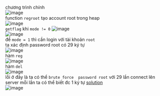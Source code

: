 
chương trình chính </br>![image](https://user-images.githubusercontent.com/23306492/39135457-2edc1fe8-4743-11e8-8f27-dbdb67e54841.png)</br>function `regroot` tạo account root trong heap </br>
![image](https://user-images.githubusercontent.com/23306492/39135664-a753f086-4743-11e8-8686-3da51f9acd6a.png)</br>`getflag` khi `mode != 0`
![image](https://user-images.githubusercontent.com/23306492/39135731-d29effd8-4743-11e8-8f3f-fcaf9b6cb63e.png)</br> 
![image](https://user-images.githubusercontent.com/23306492/39135965-6225fbfc-4744-11e8-9c73-e2f973b756b1.png)</br>
để `mode = 1` thì cần login với tài khoản `root`  </br>ta xác định password root có 29 ký tự </br>
![image](https://user-images.githubusercontent.com/23306492/39136063-9e38c0e8-4744-11e8-919b-2f6ecaa7fe52.png)</br>
hàm `reg`</br>
![image](https://user-images.githubusercontent.com/23306492/39136107-b18014f8-4744-11e8-9b90-6d2be3332ab4.png)</br>hàm `del` </br>
![image](https://user-images.githubusercontent.com/23306492/39136131-bf05918e-4744-11e8-90ea-cf77e7b3caf5.png)</br> lỗi ở đây là ta có thể `brute force  password root`  với 29 lần connect lên server mỗi lần ta có thể biết đc 1 ký tự [solution](https://github.com/k4k4/MATESCTF_SESSION4/blob/master/rootme/rootme.py)</br>
![image](https://user-images.githubusercontent.com/23306492/39136359-3cb86bb0-4745-11e8-8d27-c6132dacddd4.png)
